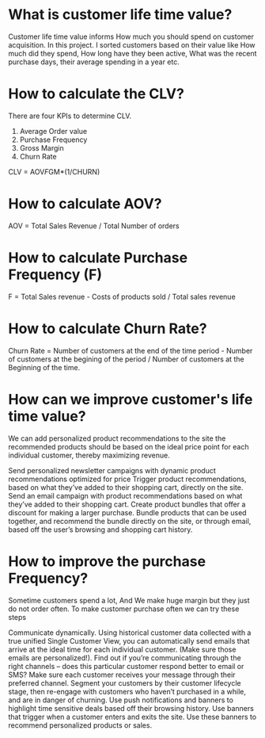 # What is customer life time value?
Customer life time value informs How much you should spend  on customer acquisition. In this project. I sorted customers based on their value like How much did they spend, How long have they been active, What was the recent purchase days, their average spending in a year etc. 

# How to calculate the CLV?
There are four KPIs to determine CLV. 
1. Average Order value
2. Purchase Frequency
3. Gross Margin
4. Churn Rate

CLV = AOV*F*GM*(1/CHURN)


# How to calculate AOV?
AOV = Total Sales Revenue / Total Number of orders

# How to calculate Purchase Frequency (F)
F = Total Sales revenue - Costs of products sold / Total sales revenue

# How to calculate Churn Rate?

Churn Rate = Number of customers at the end of the time period - Number of customers at the begining of the period / Number of customers at the Beginning of the time.


# How can we improve customer's life time value?

We can add personalized product recommendations to the site
the recommended products should be based on the ideal price point for each individual customer, thereby maximizing revenue.

Send personalized newsletter campaigns with dynamic product recommendations optimized for price
Trigger product recommendations, based on what they’ve added to their shopping cart, directly on the site.
Send an email campaign with product recommendations based on what they’ve added to their shopping cart.
Create product bundles that offer a discount for making a larger purchase. Bundle products that can be used together, and recommend the bundle directly on the site, or through email, based off the user’s browsing and shopping cart history.


# How to improve the purchase Frequency?
Sometime customers spend a lot, And We make huge margin but they just do not order often. To make customer purchase often we can try these steps

Communicate dynamically. Using historical customer data collected with a true unified Single Customer View, you can automatically send emails that arrive at the ideal time for each individual customer. (Make sure those emails are personalized!).
Find out if you’re communicating through the right channels – does this particular customer respond better to email or SMS? Make sure each customer receives your message through their preferred channel.
Segment your customers by their customer lifecycle stage, then re-engage with customers who haven’t purchased in a while, and are in danger of churning.
Use push notifications and banners to highlight time sensitive deals based off their browsing history.
Use banners that trigger when a customer enters and exits the site. Use these banners to recommend personalized products or sales.
